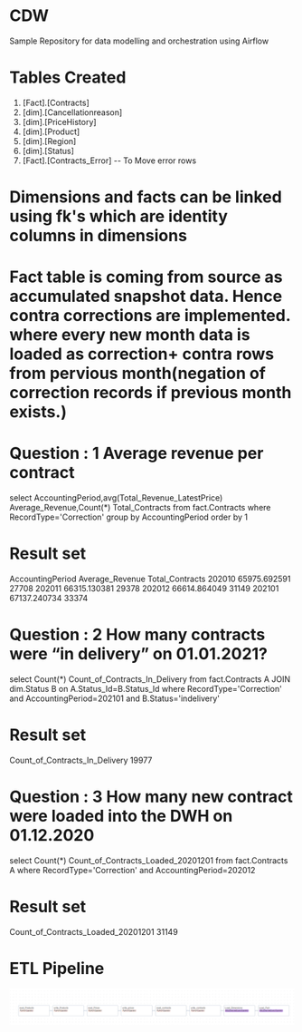 # CDW
Sample Repository for data modelling and orchestration using Airflow

# Tables Created

1. [Fact].[Contracts]
2. [dim].[Cancellationreason]
3. [dim].[PriceHistory]
4. [dim].[Product]
5. [dim].[Region]
6. [dim].[Status]
7. [Fact].[Contracts_Error] -- To Move error rows

# Dimensions and facts can be linked using fk's which are identity columns in dimensions

# Fact table is coming from source as accumulated snapshot data. Hence contra corrections are implemented. where every new month data is loaded as correction+ contra rows from pervious month(negation of correction records if previous month exists.)

# Question : 1 Average revenue per contract
select AccountingPeriod,avg(Total_Revenue_LatestPrice) Average_Revenue,Count(*) Total_Contracts from fact.Contracts
where RecordType='Correction'
group by AccountingPeriod
order by 1 

# Result set
AccountingPeriod	Average_Revenue	Total_Contracts
202010	65975.692591	27708
202011	66315.130381	29378
202012	66614.864049	31149
202101	67137.240734	33374


# Question : 2 How many contracts were “in delivery” on 01.01.2021?


select Count(*) Count_of_Contracts_In_Delivery  from fact.Contracts A
JOIN dim.Status B on A.Status_Id=B.Status_Id
where RecordType='Correction' and AccountingPeriod=202101
and B.Status='indelivery'



# Result set
Count_of_Contracts_In_Delivery
19977

# Question : 3 How many new contract were loaded into the DWH on 01.12.2020


select Count(*) Count_of_Contracts_Loaded_20201201  from fact.Contracts A
where RecordType='Correction' and AccountingPeriod=202012


# Result set

Count_of_Contracts_Loaded_20201201
31149



# ETL Pipeline

![alt text](image.png)
